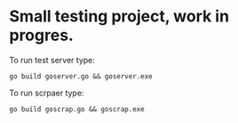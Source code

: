 # Small testing project, work in progres.

To run test server type: 
    
    go build goserver.go && goserver.exe

To run scrpaer type:

    go build goscrap.go && goscrap.exe
 